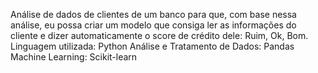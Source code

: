 Análise de dados de clientes de um banco para que, com base nessa análise, eu possa criar um modelo que consiga ler as informações do cliente e dizer automaticamente o score de crédito dele: Ruim, Ok, Bom.
Linguagem utilizada: Python
Análise e Tratamento de Dados: Pandas
Machine Learning: Scikit-learn
